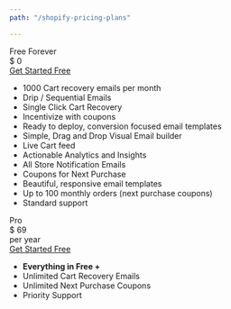 ```yaml
---
path: "/shopify-pricing-plans"

---
```


<row>
<plan size="5" className="offset-md-1">
<div slot="plan-title">
Free Forever
</div>
<div slot="plan-price">
$ 0
</div>
<div slot="plan-button">
 <a className="btn-outline btn-lg" href="https://app.retainful.com/" target="_blank" rel="noopener noreferrer"> Get Started Free</a>
</div>
<div slot="plan-features">

* 1000 Cart recovery emails per month
* Drip / Sequential Emails
* Single Click Cart Recovery
* Incentivize with coupons
* Ready to deploy, conversion focused email templates
* Simple, Drag and Drop Visual Email builder
* Live Cart feed
* Actionable Analytics and Insights
* All Store Notification Emails
* Coupons for Next Purchase
* Beautiful, responsive email templates
* Up to 100 monthly orders (next purchase coupons)
* Standard support

</div>
</plan>
<plan size="5" className="featured">
<div slot="plan-title">
Pro
</div>
<div slot="plan-price">
$ 69
</div>
<div slot="plan-period">
 per year
</div>
<div slot="plan-button">
 <a className="btn-action btn-lg" href="https://app.retainful.com/" target="_blank" rel="noopener noreferrer"> Get Started Free</a>
</div>
<div slot="plan-features">

* **Everything in Free +**
* Unlimited Cart Recovery Emails
* Unlimited Next Purchase Coupons
* Priority Support

</div>

</plan>
</row>